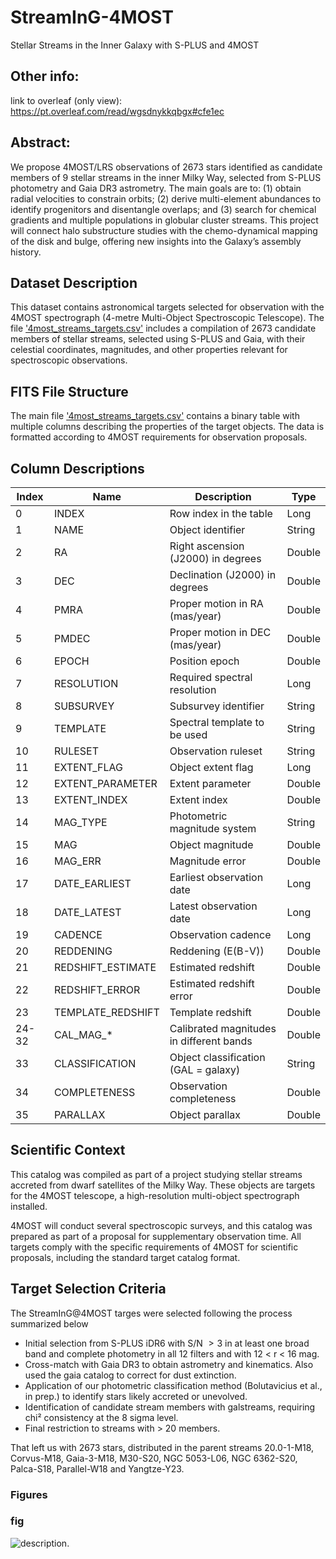 # StreamInG-4MOST
Stellar Streams in the Inner Galaxy with S-PLUS and 4MOST

## Other info:
link to overleaf (only view): https://pt.overleaf.com/read/wgsdnykkqbgx#cfe1ec

## Abstract: 
We propose 4MOST/LRS observations of 2673 stars identified as candidate members of 9 stellar streams in the inner Milky Way, selected from S-PLUS photometry and Gaia DR3 astrometry. The main goals are to: (1) obtain radial velocities to constrain orbits; (2) derive multi-element abundances to identify progenitors and disentangle overlaps; and (3) search for chemical gradients and multiple populations in globular cluster streams. This project will connect halo substructure studies with the chemo-dynamical mapping of the disk and bulge, offering new insights into the Galaxy’s assembly history.

## Dataset Description

This dataset contains astronomical targets selected for observation with the 4MOST spectrograph (4-metre Multi-Object Spectroscopic Telescope). The file ['4most_streams_targets.csv'](4most_streams_targets.csv) includes a compilation of 2673 candidate members of stellar streams, selected using S-PLUS and Gaia, with their celestial coordinates, magnitudes, and other properties relevant for spectroscopic observations.

## FITS File Structure

The main file ['4most_streams_targets.csv'](4most_streams_targets.csv) contains a binary table with multiple columns describing the properties of the target objects. The data is formatted according to 4MOST requirements for observation proposals.

## Column Descriptions

| Index | Name | Description | Type |
|-------|------|-------------|------|
| 0 | INDEX | Row index in the table | Long |
| 1 | NAME | Object identifier | String |
| 2 | RA | Right ascension (J2000) in degrees | Double |
| 3 | DEC | Declination (J2000) in degrees | Double |
| 4 | PMRA | Proper motion in RA (mas/year) | Double |
| 5 | PMDEC | Proper motion in DEC (mas/year) | Double |
| 6 | EPOCH | Position epoch | Double |
| 7 | RESOLUTION | Required spectral resolution | Long |
| 8 | SUBSURVEY | Subsurvey identifier | String |
| 9 | TEMPLATE | Spectral template to be used | String |
| 10 | RULESET | Observation ruleset | String |
| 11 | EXTENT_FLAG | Object extent flag | Long |
| 12 | EXTENT_PARAMETER | Extent parameter | Double |
| 13 | EXTENT_INDEX | Extent index | Double |
| 14 | MAG_TYPE | Photometric magnitude system | String |
| 15 | MAG | Object magnitude | Double |
| 16 | MAG_ERR | Magnitude error | Double |
| 17 | DATE_EARLIEST | Earliest observation date | Long |
| 18 | DATE_LATEST | Latest observation date | Long |
| 19 | CADENCE | Observation cadence | Long |
| 20 | REDDENING | Reddening (E(B-V)) | Double |
| 21 | REDSHIFT_ESTIMATE | Estimated redshift | Double |
| 22 | REDSHIFT_ERROR | Estimated redshift error | Double |
| 23 | TEMPLATE_REDSHIFT | Template redshift | Double |
| 24-32 | CAL_MAG_* | Calibrated magnitudes in different bands | Double |
| 33 | CLASSIFICATION | Object classification (GAL = galaxy) | String |
| 34 | COMPLETENESS | Observation completeness | Double |
| 35 | PARALLAX | Object parallax | Double |

## Scientific Context

This catalog was compiled as part of a project studying stellar streams accreted from dwarf satellites of the Milky Way. These objects are targets for the 4MOST telescope, a high-resolution multi-object spectrograph installed.

4MOST will conduct several spectroscopic surveys, and this catalog was prepared as part of a proposal for supplementary observation time. All targets comply with the specific requirements of 4MOST for scientific proposals, including the standard target catalog format.

## Target Selection Criteria

The StreamInG@4MOST targes were selected following the process summarized below

  - Initial selection from S-PLUS iDR6 with S/N $>3$ in at least one broad band and complete photometry in all 12 filters and with 12 < r < 16 mag.
  - Cross-match with Gaia DR3 to obtain astrometry and kinematics. Also used the gaia catalog to correct for dust extinction.
  - Application of our photometric classification method (Bolutavicius et al., in prep.) to identify stars likely accreted or unevolved.
  - Identification of candidate stream members with galstreams, requiring chi² consistency at the 8 sigma level.
  - Final restriction to streams with > 20 members.

That left us with 2673 stars, distributed in the parent streams 20.0-1-M18, Corvus-M18, Gaia-3-M18, M30-S20, NGC 5053-L06, NGC 6362-S20, Palca-S18, Parallel-W18 and Yangtze-Y23.

### Figures

### fig

![description.](link)
